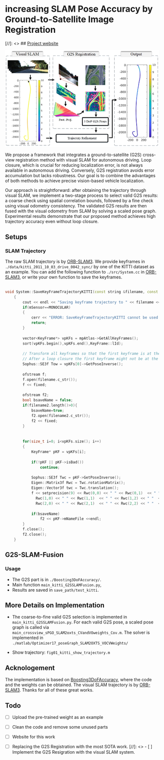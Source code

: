 # increasing SLAM Pose Accuracy by Ground-to-Satellite Image Registration

[//]: <> ## [Project website](https://imaging.cs.cmu.edu/volumetric_opaque_solids/index.html)

<p align="center">
  <img src="doc/introduction.jpg"/>
</p>

We propose a framework that integrates a ground-to-satellite (G2S) cross-view registration method with visual SLAM for autonomous driving. Loop closure, which is crucial for reducing localization error, is not always available in autonomous driving. Conversely, G2S registration avoids error accumulation but lacks robustness. Our goal is to combine the advantages of both methods to achieve precise vision-based vehicle localization.

Our approach is straightforward: after obtaining the trajectory through visual SLAM, we implement a two-stage process to select valid G2S results: a coarse check using spatial correlation bounds, followed by a fine check using visual odometry consistency. The validated G2S results are then fused with the visual odometry from SLAM by solving a scaled pose graph. Experimental results demonstrate that our proposed method achieves high trajectory accuracy even without loop closure.


## Setups
### SLAM Trajectory
The raw SLAM trajectory is by [ORB-SLAM3](https://github.com/UZ-SLAMLab/ORB_SLAM3). We provide keyframes in `./data/kitti_2011_10_03_drive_0042_sync/` by one of the KITTI dataset as an example. You can add the following function to `./src/System.cc` in [ORB-SLAM3](https://github.com/UZ-SLAMLab/ORB_SLAM3), or write your own function to save the keyframes. 

```c++

void System::SaveKeyFrameTrajectoryKITTI(const string &filename, const string &filename2)
    {
        cout << endl << "Saving keyframe trajectory to " << filename << " ..." << endl;
        if(mSensor==MONOCULAR)
        {
            cerr << "ERROR: SaveKeyFrameTrajectoryKITTI cannot be used for monocular." << endl;
            return;
        }

        vector<KeyFrame*> vpKFs = mpAtlas->GetAllKeyFrames();
        sort(vpKFs.begin(),vpKFs.end(),KeyFrame::lId);

        // Transform all keyframes so that the first keyframe is at the origin.
        // After a loop closure the first keyframe might not be at the origin.
        Sophus::SE3f Tow = vpKFs[0]->GetPoseInverse();

        ofstream f;
        f.open(filename.c_str());
        f << fixed;

        ofstream f2;
        bool bsaveName = false;
        if(filename2.length()>0){
            bsaveName=true;
            f2.open(filename2.c_str());
            f2 << fixed;
        }


        for(size_t i=0; i<vpKFs.size(); i++)
        {
            KeyFrame* pKF = vpKFs[i];

            if(!pKF || pKF->isBad())
                continue;

            Sophus::SE3f Twc = pKF->GetPoseInverse();
            Eigen::Matrix3f Rwc = Twc.rotationMatrix();
            Eigen::Vector3f twc = Twc.translation();
            f << setprecision(9) << Rwc(0,0) << " " << Rwc(0,1)  << " " << Rwc(0,2) << " "  << twc(0) << " " <<
              Rwc(1,0) << " " << Rwc(1,1)  << " " << Rwc(1,2) << " "  << twc(1) << " " <<
              Rwc(2,0) << " " << Rwc(2,1)  << " " << Rwc(2,2) << " "  << twc(2) << endl;

            if(bsaveName)
                f2 << pKF->mNameFile <<endl;
        }
        f.close();
        f2.close();
    }
```


## G2S-SLAM-Fusion

### Usage

* The G2S part is in `./Boosting3DoFAccuracy/`. 
* Main function `main_kitti_G2SSLAMFusion.py`, 
* Results are saved in `save_path/test_kitti`.



## More Details on Implementation

* The coarse-to-fine valid G2S selection is implemented in `main_kitti_G2SSLAMFusion.py`. For each valid G2S pose, a scaled pose graph is called via `main_crossview_sPGO_SLAM2oxts_CVandVOweights_Cov.m`. The solver is implemented in `./matlab/Optimizer17_poseGraph_SLAM2OXTS_VOCVWeights/`

* Show trajectory: `fig01_kitti_show_trajectory.m`



## Acknologement
The implementation is based on [Boosting3DoFAccuracy](https://github.com/YujiaoShi/Boosting3DoFAccuracy), where the code and the weights can be obtained. The visual SLAM trajectory is by [ORB-SLAM3](https://github.com/UZ-SLAMLab/ORB_SLAM3). Thanks for all of these great works.

## Todo
 - [ ] Upload the pre-trained weight as an example
 - [ ] Clean the code and remove some unused parts
 - [ ] Website for this work
 - [ ] Replacing the G2S Registration with the most SOTA work.
[//]: <> - [ ] Implement the G2S Resigration with the visual SLAM system. 

